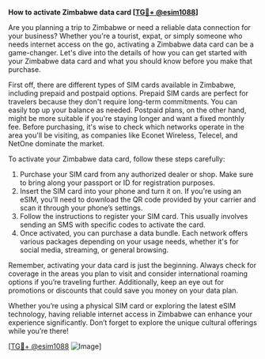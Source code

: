**How to activate Zimbabwe data card [[TG💪+ @esim1088](https://t.me/s/esim1088)]**

Are you planning a trip to Zimbabwe or need a reliable data connection for your business? Whether you're a tourist, expat, or simply someone who needs internet access on the go, activating a Zimbabwe data card can be a game-changer. Let's dive into the details of how you can get started with your Zimbabwe data card and what you should know before you make that purchase.

First off, there are different types of SIM cards available in Zimbabwe, including prepaid and postpaid options. Prepaid SIM cards are perfect for travelers because they don't require long-term commitments. You can easily top up your balance as needed. Postpaid plans, on the other hand, might be more suitable if you're staying longer and want a fixed monthly fee. Before purchasing, it's wise to check which networks operate in the area you'll be visiting, as companies like Econet Wireless, Telecel, and NetOne dominate the market.

To activate your Zimbabwe data card, follow these steps carefully:
1. Purchase your SIM card from any authorized dealer or shop. Make sure to bring along your passport or ID for registration purposes.
2. Insert the SIM card into your phone and turn it on. If you're using an eSIM, you’ll need to download the QR code provided by your carrier and scan it through your phone’s settings.
3. Follow the instructions to register your SIM card. This usually involves sending an SMS with specific codes to activate the card.
4. Once activated, you can purchase a data bundle. Each network offers various packages depending on your usage needs, whether it's for social media, streaming, or general browsing.

Remember, activating your data card is just the beginning. Always check for coverage in the areas you plan to visit and consider international roaming options if you’re traveling further. Additionally, keep an eye out for promotions or discounts that could save you money on your data plan.

Whether you’re using a physical SIM card or exploring the latest eSIM technology, having reliable internet access in Zimbabwe can enhance your experience significantly. Don’t forget to explore the unique cultural offerings while you’re there!

[[TG💪+ @esim1088](https://t.me/s/esim1088) ![Image](https://i.postimg.cc/Y0z9fWf4/image.png)]